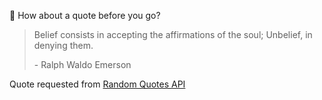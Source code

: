 📣 How about a quote before you go?

> Belief consists in accepting the affirmations of the soul; Unbelief, in denying them.
>
> <p>- Ralph Waldo Emerson</p>

Quote requested from [Random Quotes API](https://github.com/lukePeavey/quotable)
